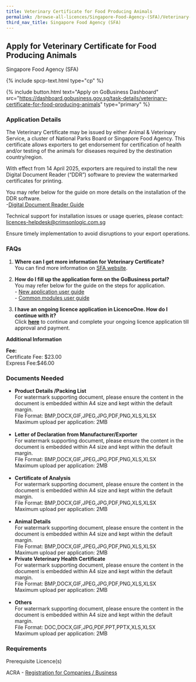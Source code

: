 ```yaml
---
title: Veterinary Certificate for Food Producing Animals
permalink: /browse-all-licences/Singapore-Food-Agency-(SFA)/Veterinary-Certificate-for-Food-Producing-Animals
third_nav_title: Singapore Food Agency (SFA)
---
```


## Apply for Veterinary Certificate for Food Producing Animals

Singapore Food Agency (SFA)

{% include spcp-text.html type="cp" %}

{% include button.html text="Apply on GoBusiness Dashboard" src="https://dashboard.gobusiness.gov.sg/task-details/veterinary-certificate-for-food-producing-animals" type="primary" %}

<H3>Application Details</H3>

<p>The Veterinary Certificate may be issued by either Animal &amp; Veterinary Service, a cluster of National Parks Board or Singapore Food Agency. This certificate allows exporters to get endorsement for certification of health and/or testing of the animals for diseases required by the destination country/region.</p> 
<p><span data-olk-copy-source="MessageBody">With effect from&nbsp;14 April 2025, exporters are required to install the new Digital Document Reader (&ldquo;DDR&rdquo;) software to preview the watermarked certificates for printing.</span></p> 
<p class="x_MsoNormal">You may refer below for the guide on more details on the installation of the DDR software.<br>-<u><a href="https://go.gov.sg/ddruserguide" target="_blank" rel="noopener">Digital Document Reader Guide</a></u></p> 
<p class="x_MsoNormal">Technical support for installation issues or usage queries, please contact: <a title="mailto:licences-helpdesk@crimsonlogic.com.sg" href="mailto:licences-helpdesk@crimsonlogic.com.sg" data-linkindex="22">licences-helpdesk@crimsonlogic.com.sg</a></p> 
<p class="x_MsoNormal">Ensure timely implementation to avoid disruptions to your export operations.</p> 
<h3>FAQs</h3> 
<ol> 
<li><strong>Where can I get more information for Veterinary Certificate?</strong> <br>You can find more information on <a href="https://www.sfa.gov.sg/commercial-exports/what-you-need-to-know-for-export-tranship-of-animal-feed" target="_blank" rel="noopener">SFA website</a>.</li> 
<li> 
<p><strong>How do I fill up the application form on the GoBusiness portal?</strong><br>You may refer below for the guide on the steps for application.<br>- <a href="https://go.gov.sg/exportcertuserguide" target="_blank" rel="noopener">New application user guide</a><br>- <a href="https://go.gov.sg/commonmodulesuserguide" target="_blank" rel="noopener">Common modules user guide</a></p> 
</li> 
<li> 
<p><strong>I have an ongoing licence application in LicenceOne. How do I continue with it?<br></strong>Click&nbsp;<a href="https://licence1.business.gov.sg/licence1/authentication/showLogin.action" target="_blank" rel="noopener"><strong>here</strong></a> to continue and complete your ongoing licence application till approval and payment.</p> 
</li> 
</ol>

<strong>Additional Information</strong>

<p><strong>Fee:</strong><br>Certificate Fee: $23.00<br>Express Fee:$46.00</p>

<H3>Documents Needed</H3>

<ul>
<li><strong>Product Details /Packing List</strong><br>For watermark supporting document, please ensure the content in the document is embedded within A4 size and kept within the default margin.<br>File Format: BMP,DOCX,GIF,JPEG,JPG,PDF,PNG,XLS,XLSX<br>Maximum upload per application: 2MB<br><br></li>
<li><strong>Letter of Declaration from Manufacturer/Exporter</strong><br>For watermark supporting document, please ensure the content in the document is embedded within A4 size and kept within the default margin.<br>File Format: BMP,DOCX,GIF,JPEG,JPG,PDF,PNG,XLS,XLSX<br>Maximum upload per application: 2MB<br><br></li>
<li><strong>Certificate of Analysis</strong><br>For watermark supporting document, please ensure the content in the document is embedded within A4 size and kept within the default margin.<br>File Format: BMP,DOCX,GIF,JPEG,JPG,PDF,PNG,XLS,XLSX<br>Maximum upload per application: 2MB<br><br></li>
<li><strong>Animal Details</strong><br>For watermark supporting document, please ensure the content in the document is embedded within A4 size and kept within the default margin.<br>File Format: BMP,DOCX,GIF,JPEG,JPG,PDF,PNG,XLS,XLSX<br>Maximum upload per application: 2MB</li>
<li><strong>Private Veterinary Health Certificate</strong><br>For watermark supporting document, please ensure the content in the document is embedded within A4 size and kept within the default margin.<br>File Format: BMP,DOCX,GIF,JPEG,JPG,PDF,PNG,XLS,XLSX<br>Maximum upload per application: 2MB<br><br></li>
<li><strong>Others</strong><br>For watermark supporting document, please ensure the content in the document is embedded within A4 size and kept within the default margin.<br>File Format: DOC,DOCX,GIF,JPG,PDF,PPT,PPTX,XLS,XLSX<br>Maximum upload per application: 2MB</li>
</ul>

<H3>Requirements</H3>

<p>Prerequisite Licence(s)</p>
<p>ACRA - <a href="https://www.acra.gov.sg/Home/" target="_blank" rel="noopener">Registration for Companies / Business</a></p>

